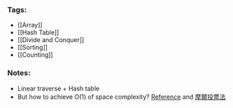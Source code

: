### Tags:
- [[Array]]
- [[Hash Table]]
- [[Divide and Conquer]]
- [[Sorting]]
- [[Counting]]
### Notes:
 - Linear traverse + Hash table
 - But how to achieve O(1) of space complexity? [Reference](https://leetcode.com/problems/majority-element/solutions/51613/o-n-time-o-1-space-fastest-solution/?orderBy=most_votes) and [摩爾投票法](https://www.zhihu.com/question/49973163/answer/235921864)

